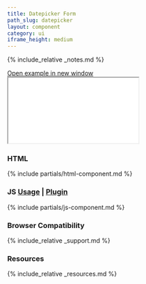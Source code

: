 ```yaml
---
title: Datepicker Form
path_slug: datepicker
layout: component
category: ui
iframe_height: medium
---
```


{% include_relative _notes.md %}

<div class="cf">
	<a href="{{ site.baseurl }}/component/{{ page.path_slug }}/example.html" target="_blank" class="example-link">Open example in new window</a>
</div><!--/.cf-->

<iframe {% if page.iframe_height %}class="h-{{ page.iframe_height }}"{% endif %} src="{{ site.baseurl}}/component/{{ page.path_slug }}/example.html"></iframe>

<h3>HTML</h3>
{% include partials/html-component.md %}


<h3>JS <span class="link"><a href="component-usage.js" target="_blank">Usage</a> | <a href="https://github.com/dbushell/Pikaday" target="_blank">Plugin</a></span></h3>

{% include partials/js-component.md %}

<h3>Browser Compatibility</h3>

{% include_relative _support.md %}

<h3>Resources</h3>

{% include_relative _resources.md %}
